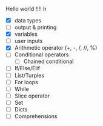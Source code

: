 Hello world !!!!
h

- [x] data types
- [ ] output & printing
- [x] variables
- [ ] user inputs
- [x] Arithmetic operator (+, -, /, //, %)
- [ ] Conditional operators
    - [ ] Chained conditional
- [ ] If/Else/Elif
- [ ] List/Turples
- [ ] For loops
- [ ] While
- [ ] Slice operator
- [ ] Set
- [ ] Dicts
- [ ] Comprehensions
